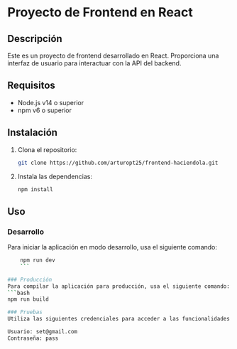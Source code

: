 # Proyecto de Frontend en React

## Descripción
Este es un proyecto de frontend desarrollado en React. Proporciona una interfaz de usuario para interactuar con la API del backend.

## Requisitos
- Node.js v14 o superior
- npm v6 o superior

## Instalación
1. Clona el repositorio:
    ```bash
    git clone https://github.com/arturopt25/frontend-haciendola.git
    ```

2. Instala las dependencias:
    ```bash
    npm install
    ```

## Uso
### Desarrollo
Para iniciar la aplicación en modo desarrollo, usa el siguiente comando:
```bash
    npm run dev
    ```

### Producción
Para compilar la aplicación para producción, usa el siguiente comando:
```bash
npm run build

### Pruebas
Utiliza las siguientes credenciales para acceder a las funcionalidades protegidas:

Usuario: set@gmail.com
Contraseña: pass

